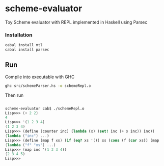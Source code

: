 scheme-evaluator
=============

Toy Scheme evaluator with REPL implemented in Haskell using Parsec

### Installation

```bash
cabal install mtl
cabal install parsec
```



 ## Run 

Compile into executable with GHC
```bash
ghc src/schemeParser.hs -o schemeRepl.o
```

Then run 

```scheme 

scheme-evaluator cab$ ./schemeRepl.o
Lisp>>> (+ 2 2)
4
Lisp>>> '(1 2 3 4)
(1 2 3 4)
Lisp>>> (define (counter inc) (lambda (x) (set! inc (+ x inc)) inc))
(lambda ("inc") ...)
Lisp>>> (define (map f xs) (if (eq? xs '()) xs (cons (f (car xs)) (map f (cdr xs)))))
(lambda ("f" "xs") ...)
Lisp>>> (map inc '(1 2 3 4))
(2 3 4 5)
Lisp>>>
```
 
 
